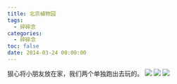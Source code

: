 ```yaml
---
title: 北京植物园
tags:
  - 碎碎念
categories:
  - 碎碎念
toc: false
date: 2014-03-24 00:00:00
---
```


狠心将小朋友放在家，我们两个单独跑出去玩的。
![](http://file.mspring.org/attach-51a3f10b79aa737a65c0e4a41812bd13)
![](http://file.mspring.org/attach-e34d38a209a4c460e827d84580368f82)
![](http://file.mspring.org/attach-cc8ce318ed03e95b0dbecc03ad77222b)